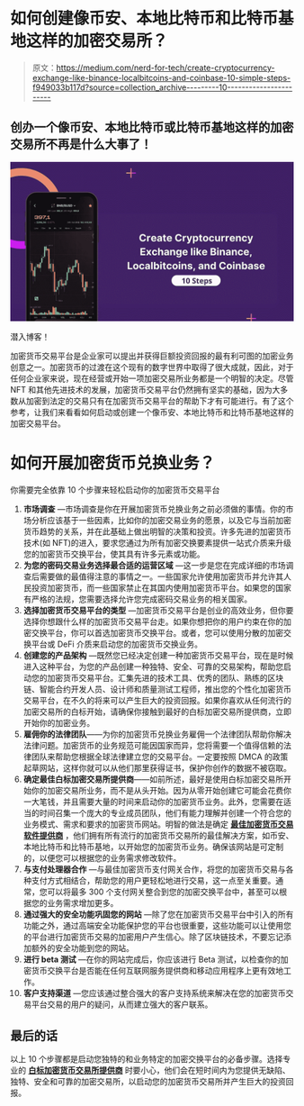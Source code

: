# 如何创建像币安、本地比特币和比特币基地这样的加密交易所？

> 原文：<https://medium.com/nerd-for-tech/create-cryptocurrency-exchange-like-binance-localbitcoins-and-coinbase-10-simple-steps-f949033b117d?source=collection_archive---------10----------------------->

## 创办一个像币安、本地比特币或比特币基地这样的加密交易所不再是什么大事了！

![](img/d6238d01a75a705fa960b06bb38d4b64.png)

潜入博客！

加密货币交易平台是企业家可以提出并获得巨额投资回报的最有利可图的加密业务创意之一。加密货币的过渡在这个现有的数字世界中取得了很大成就，因此，对于任何企业家来说，现在经营或开始一项加密交易所业务都是一个明智的决定。尽管 NFT 和其他先进技术的发展，加密货币交易平台仍然拥有坚实的基础，因为大多数从加密到法定的交易只有在加密货币交易平台的帮助下才有可能进行。有了这个参考，让我们来看看如何启动或创建一个像币安、本地比特币和比特币基地这样的加密交易平台。

# 如何开展加密货币兑换业务？

你需要完全依靠 10 个步骤来轻松启动你的加密货币交易平台

1.  **市场调查** —市场调查是你在开展加密货币兑换业务之前必须做的事情。你的市场分析应该基于一些因素，比如你的加密交易业务的愿景，以及它与当前加密货币趋势的关系，并在此基础上做出明智的决策和投资。许多先进的加密货币技术(如 NFT)的进入，要求您通过为所有加密交换要素提供一站式介质来升级您的加密货币交换平台，使其具有许多元素或功能。
2.  **为您的密码交易业务选择最合适的运营区域** —这一步是您在完成详细的市场调查后需要做的最值得注意的事情之一。一些国家允许使用加密货币并允许其人民投资加密货币，而一些国家禁止在其国内使用加密货币平台。如果您的国家有严格的法规，您需要选择允许您完成密码交易业务的相关国家。
3.  **选择加密货币交易平台的类型** —加密货币交易平台是创业的高效业务，但你要选择你想跟什么样的加密货币交易平台走。如果你想把你的用户约束在你的加密交换平台，你可以首选加密货币交换平台。或者，您可以使用分散的加密交换平台或 DeFi 介质来启动您的加密货币交换业务。
4.  **创建您的产品架构** —既然您已经决定创建一种加密货币交易平台，现在是时候进入这种平台，为您的产品创建一种独特、安全、可靠的交易架构，帮助您启动您的加密货币交易平台。汇集先进的技术工具、优秀的团队、熟练的区块链、智能合约开发人员、设计师和质量测试工程师，推出您的个性化加密货币交易平台，在不久的将来可以产生巨大的投资回报。如果你喜欢从任何流行的加密交易所的白标开始，请确保你接触到最好的白标加密交易所提供商，立即开始你的加密业务。
5.  **雇佣你的法律团队**——为你的加密货币兑换业务雇佣一个法律团队帮助你解决法律问题。加密货币的业务规范可能因国家而异，您将需要一个值得信赖的法律团队来帮助您根据全球法律建立您的交易平台。一定要按照 DMCA 的政策起草网站，这样你就可以从他们那里获得证书，保护你创作的数据不被窃取。
6.  **确定最佳白标加密交易所提供商**——如前所述，最好是使用白标加密交易所开始你的加密交易所业务，而不是从头开始。因为从零开始创建它可能会花费你一大笔钱，并且需要大量的时间来启动你的加密货币业务。此外，您需要在适当的时间召集一个庞大的专业成员团队，他们有能力理解并创建一个符合您的业务模式、需求和要求的加密货币网站。明智的做法是确定 [**最佳加密货币交易软件提供商**](https://www.firebeetechnoservices.com/white-label-cryptocurrency-exchange-software) ，他们拥有所有流行的加密货币交易所的最佳解决方案，如币安、本地比特币和比特币基地，以开始您的加密货币业务。确保该网站是可定制的，以便您可以根据您的业务需求修改软件。
7.  **与支付处理器合作** —与最佳加密货币支付网关合作，将您的加密货币交易与各种支付方式相结合，帮助您的用户更轻松地进行交易，这一点至关重要。通常，您可以将最多 300 个支付网关整合到您的加密交换平台中，甚至可以根据您的业务需求增加更多。
8.  **通过强大的安全功能巩固您的网站** —除了您在加密货币交易平台中引入的所有功能之外，通过高端安全功能保护您的平台也很重要，这些功能可以让使用您的平台进行加密货币交易的加密用户产生信心。除了区块链技术，不要忘记添加额外的安全功能到您的网站。
9.  **进行 beta 测试** —在你的网站完成后，你应该进行 Beta 测试，以检查你的加密货币交换平台是否能在任何互联网服务提供商和移动应用程序上更有效地工作。
10.  **客户支持渠道** —您应该通过整合强大的客户支持系统来解决在您的加密货币交易平台交易的用户的疑问，从而建立强大的客户联系。

## 最后的话

以上 10 个步骤都是启动您独特的和业务特定的加密交换平台的必备步骤。选择专业的 [**白标加密货币交易所提供商**](https://www.firebeetechnoservices.com/white-label-cryptocurrency-exchange-software) 时要小心，他们会在短时间内为您提供无缺陷、独特、安全和可靠的加密交易所，以启动您的加密货币交易所并产生巨大的投资回报。